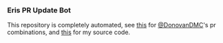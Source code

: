 ### Eris PR Update Bot

This repository is completely automated, see [this](https://github.com/DonovanDMC/eris) for [@DonovanDMC](https://github.com/DonovanDMC)'s pr combinations, and [this](https://github.com/DonovanDMC/ErisPRUpdateBot) for my source code.
